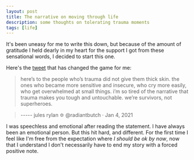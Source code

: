 ```yaml
---
layout: post
title: The narrative on moving through life
description: some thoughts on tolerating trauma moments
tags: [life]
---
```


It's been uneasy for me to write this down, but because of the amount of gratitude I 
held dearly in my heart for the support I got from these sensational words, I decided to start this one.

Here's the [tweet](https://twitter.com/radiantbutch/status/1346136160876302337) that has changed the game for me:

> here’s to the people who’s trauma did not give them thick skin. the ones who became more sensitive and 
  insecure, who cry more easily, who get overwhelmed at small things. i’m so tired of the narrative that trauma makes you tough and untouchable. we’re survivors, not superheroes.
 
> ----- jules rylan ✡︎ @radiantbutch · Jan 4, 2021
 

I was speechless and emotional after reading the statement. I have always been an emotional person. But this hit hard, 
and different. For the first time I feel like I'm free from the expectation where *I should be ok by now*, now that I understand I don't 
necessarily have to end my story with a forced positive note. 

